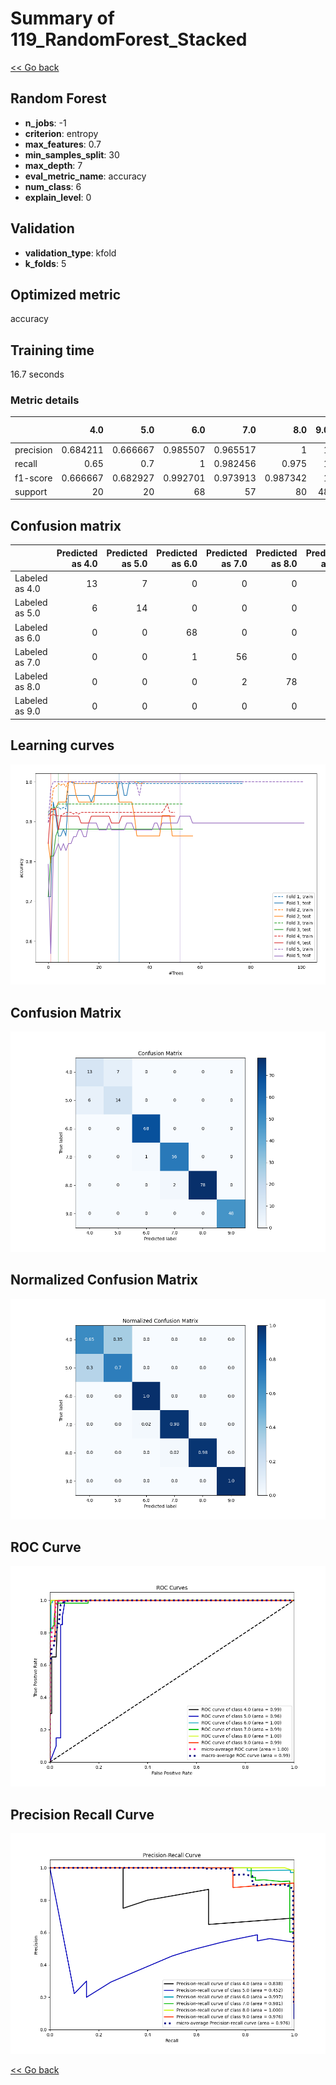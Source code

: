 # Summary of 119_RandomForest_Stacked

[<< Go back](../README.md)


## Random Forest
- **n_jobs**: -1
- **criterion**: entropy
- **max_features**: 0.7
- **min_samples_split**: 30
- **max_depth**: 7
- **eval_metric_name**: accuracy
- **num_class**: 6
- **explain_level**: 0

## Validation
 - **validation_type**: kfold
 - **k_folds**: 5

## Optimized metric
accuracy

## Training time

16.7 seconds

### Metric details
|           |       4.0 |       5.0 |       6.0 |       7.0 |       8.0 |   9.0 |   accuracy |   macro avg |   weighted avg |   logloss |
|:----------|----------:|----------:|----------:|----------:|----------:|------:|-----------:|------------:|---------------:|----------:|
| precision |  0.684211 |  0.666667 |  0.985507 |  0.965517 |  1        |     1 |   0.945392 |    0.88365  |       0.94562  |  0.283313 |
| recall    |  0.65     |  0.7      |  1        |  0.982456 |  0.975    |     1 |   0.945392 |    0.884576 |       0.945392 |  0.283313 |
| f1-score  |  0.666667 |  0.682927 |  0.992701 |  0.973913 |  0.987342 |     1 |   0.945392 |    0.883925 |       0.945379 |  0.283313 |
| support   | 20        | 20        | 68        | 57        | 80        |    48 |   0.945392 |  293        |     293        |  0.283313 |


## Confusion matrix
|                |   Predicted as 4.0 |   Predicted as 5.0 |   Predicted as 6.0 |   Predicted as 7.0 |   Predicted as 8.0 |   Predicted as 9.0 |
|:---------------|-------------------:|-------------------:|-------------------:|-------------------:|-------------------:|-------------------:|
| Labeled as 4.0 |                 13 |                  7 |                  0 |                  0 |                  0 |                  0 |
| Labeled as 5.0 |                  6 |                 14 |                  0 |                  0 |                  0 |                  0 |
| Labeled as 6.0 |                  0 |                  0 |                 68 |                  0 |                  0 |                  0 |
| Labeled as 7.0 |                  0 |                  0 |                  1 |                 56 |                  0 |                  0 |
| Labeled as 8.0 |                  0 |                  0 |                  0 |                  2 |                 78 |                  0 |
| Labeled as 9.0 |                  0 |                  0 |                  0 |                  0 |                  0 |                 48 |

## Learning curves
![Learning curves](learning_curves.png)
## Confusion Matrix

![Confusion Matrix](confusion_matrix.png)


## Normalized Confusion Matrix

![Normalized Confusion Matrix](confusion_matrix_normalized.png)


## ROC Curve

![ROC Curve](roc_curve.png)


## Precision Recall Curve

![Precision Recall Curve](precision_recall_curve.png)



[<< Go back](../README.md)
